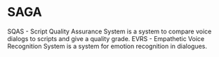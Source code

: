 # SAGA
SQAS - Script Quality Assurance System is a system to compare voice dialogs to scripts and give a quality grade.
EVRS - Empathetic Voice Recognition System is a system for emotion recognition in dialogues.


